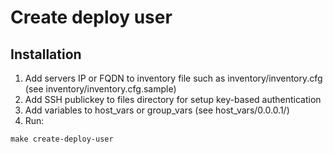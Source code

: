 # Create deploy user

## Installation

1. Add servers IP or FQDN to inventory file such as inventory/inventory.cfg (see inventory/inventory.cfg.sample)
2. Add SSH publickey to files directory for setup key-based authentication
3. Add variables to host_vars or group_vars (see host_vars/0.0.0.1/)
4. Run:

```shell
make create-deploy-user
```

